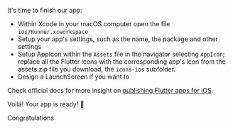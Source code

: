 It's time to finish our app:

* Within Xcode in your macOS computer open the file `ios/Runner.xcworkspace`
* Setup your app's settings, such as the name, the package and other settings
* Setup AppIcon within the `Assets` file in the navigator selecting `AppIcon`; replace all the Flutter icons with the corresponding app's icon from the assets.zip file you download, the `icons-ios` subfolder.
* Design a LaunchScreen if you want to

Check official docs for more insight on [publishing Flutter apps for iOS](https://docs.flutter.dev/deployment/ios).


Voilá! Your app is ready! 🥳 

Congratulations